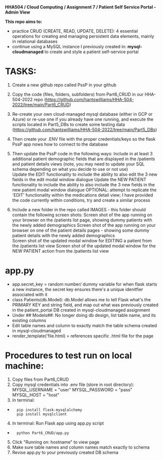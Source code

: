 **HHA504 / Cloud Computing / Assignment 7 / Patient Self Service Portal - Admin View**


**This repo aims to:**
- practice CRUD (CREATE, READ, UPDATE, DELETE): 4 essential operations for creating and managing persistent data elements, mainly in relational databases
- continue using a MySQL instance I previously created in: **mysql-cloudmanaged** to create and style a patient self-service portal


# TASKS:
1. Create a new github repo called PssP in your github  

2. Copy the code (files, folders, subfolders) from Part6_CRUD in our HHA-504-2022 repo (https://github.com/hantswilliams/HHA-504-2022/tree/main/Part6_CRUD) 

3. Re-create your own cloud-managed mysql database (either in GCP or Azure) or re-use one if you already have one running, and execute the scripts located in Part5_DBs to create some testing data (https://github.com/hantswilliams/HHA-504-2022/tree/main/Part5_DBs)   

4. Then create your .ENV file with the proper credentials/keys so the flask PssP app nows how to connect to the database 

5. Then update the PssP code in the following ways: 
Include in at least 3 additional patient demographic fields that are displayed in the /patients and patient details views (note, you may need to update your SQL schema depending on what you decide to use or not use)  
Update the EDIT functionality to include the ability to also edit the 3 new fields in the edit modal window dialogue 
Update the NEW PATIENT functionality to include the ability to also include the 3 new fields in the new patient modal window dialogue 
OPTIONAL: attempt to replicate the 'EDIT' functionality within the medications detail view; I have provided the code currently within conditions, try and create a similar process 

6. Include a new folder in the repo called IMAGES - this folder should contain the following screen shots: 
        Screen shot of the app running on your browser on the /patients list page, showing dummy patients with the newly added demographics
        Screen shot of the app running on your browser on one of the patient details pages - showing some dummy patient details with the newly added demographics  
        Screen shot of the updated modal window for EDITING a patient from the /patients list view 
        Screen shot of the updated modal window for the NEW PATIENT action from the /patients list view


# app.py
- app.secret_key = random number/ dummy variable for when flask starts a new instance, the secret key ensures there's a unique idenitfier associated with it
- class Patients(db.Model): db.Model allows me to tell Flask what's the PRIMARY KEY and string field, and map out what was previously created in the patient_portal DB created in mysql-cloudmanaged assignment 
- Under ## Models##: No longer doing db design, list table name, and its existing columns 
- Edit table names and column to exactly match the table schema created in mysql-cloudmanaged 
- render_template('file.html) = references specific .html file for the page


# Procedures to test run on local machine:
1. Copy files from Part6_CRUD
2. Copy mysql credentials into .env file (store in root directory):
        MYSQL_USERNAME = "user"
        MYSQL_PASSWORD = "pass"
        MYSQL_HOST = "host"
3. In terminal:
-       pip install flask-mysqlalchemy
        pip install mysqlclient
4. In terminal: Run Flask app using app.py script
-       python Part6_CRUD/app.py
5. Click "Running on: hostname" to view page
6. Make sure table names and column names match exactly to schema
7. Revise app.py to your previously created DB schema